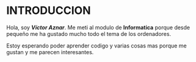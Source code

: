 # INTRODUCCION
Hola, soy __*Víctor Aznar*__. Me meti al modulo de __Informatica__ porque desde pequeño me ha gustado mucho todo el tema de los ordenadores.

Estoy esperando poder aprender codigo y varias cosas mas porque me gustan y me parecen interesantes.
